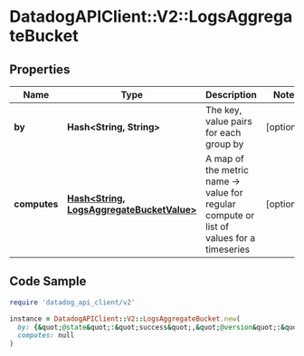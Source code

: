 # DatadogAPIClient::V2::LogsAggregateBucket

## Properties

| Name | Type | Description | Notes |
| ---- | ---- | ----------- | ----- |
| **by** | **Hash&lt;String, String&gt;** | The key, value pairs for each group by | [optional] |
| **computes** | [**Hash&lt;String, LogsAggregateBucketValue&gt;**](LogsAggregateBucketValue.md) | A map of the metric name -&gt; value for regular compute or list of values for a timeseries | [optional] |

## Code Sample

```ruby
require 'datadog_api_client/v2'

instance = DatadogAPIClient::V2::LogsAggregateBucket.new(
  by: {&quot;@state&quot;:&quot;success&quot;,&quot;@version&quot;:&quot;abc&quot;},
  computes: null
)
```

